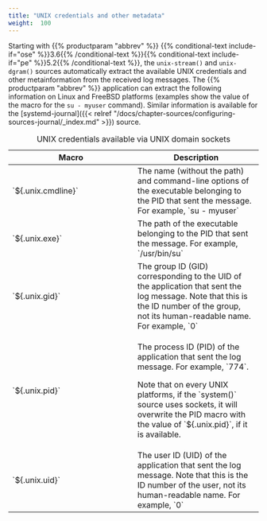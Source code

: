 ```yaml
---
title: "UNIX credentials and other metadata"
weight:  100
---
```

<!-- DISCLAIMER: This file is based on the syslog-ng Open Source Edition documentation https://github.com/balabit/syslog-ng-ose-guides/commit/2f4a52ee61d1ea9ad27cb4f3168b95408fddfdf2 and is used under the terms of The syslog-ng Open Source Edition Documentation License. The file has been modified by Axoflow. -->

Starting with {{% productparam "abbrev" %}} {{% conditional-text include-if="ose" %}}3.6{{% /conditional-text %}}{{% conditional-text include-if="pe" %}}5.2{{% /conditional-text %}}, the `unix-stream()` and `unix-dgram()` sources automatically extract the available UNIX credentials and other metainformation from the received log messages. The {{% productparam "abbrev" %}} application can extract the following information on Linux and FreeBSD platforms (examples show the value of the macro for the `su - myuser` command). Similar information is available for the [systemd-journal]({{< relref "/docs/chapter-sources/configuring-sources-journal/_index.md" >}}) source.

<table>
<caption>UNIX credentials available via UNIX domain sockets</caption>
<colgroup>
<col style="width: 50%" />
<col style="width: 50%" />
</colgroup>
<thead>
<tr class="header">
<th>Macro</th>
<th>Description</th>
</tr>
</thead>
<tbody>
<tr class="odd">
<td>`${.unix.cmdline}`</td>
<td>The name (without the path) and command-line options of the executable belonging to the PID that sent the message. For example, `su - myuser`</td>
</tr>
<tr class="even">
<td>`${.unix.exe}`</td>
<td>The path of the executable belonging to the PID that sent the message. For example, `/usr/bin/su`</td>
</tr>
<tr class="odd">
<td>`${.unix.gid}`</td>
<td>The group ID (GID) corresponding to the UID of the application that sent the log message. Note that this is the ID number of the group, not its human-readable name. For example, `0`</td>
</tr>
<tr class="even">
<td>`${.unix.pid}`</td>
<td><p>The process ID (PID) of the application that sent the log message. For example, `774`.</p>
<p>Note that on every UNIX platforms, if the `system()` source uses sockets, it will overwrite the PID macro with the value of `${.unix.pid}`, if it is available.</p></td>
</tr>
<tr class="odd">
<td>`${.unix.uid}`</td>
<td>The user ID (UID) of the application that sent the log message. Note that this is the ID number of the user, not its human-readable name. For example, `0`</td>
</tr>
</tbody>
</table>
